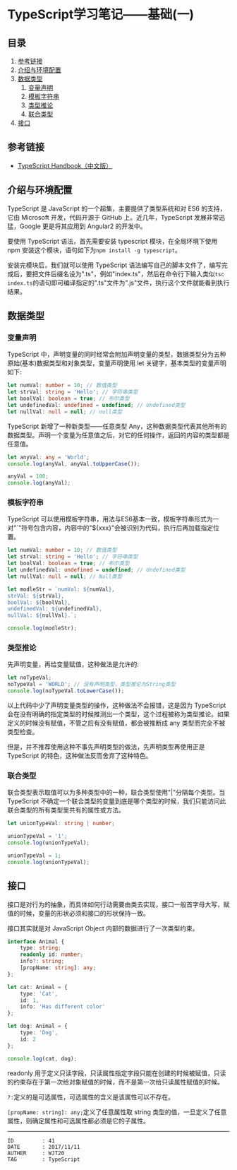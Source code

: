 
# TypeScript学习笔记——基础(一) #

## 目录 ##

1. [参考链接](#href1)
2. [介绍与环境配置](#href2)
3. [数据类型](#href3)
    1. [变量声明](#href3-1)
    2. [模板字符串](#href3-2)
    3. [类型推论](#href3-3)
    4. [联合类型](#href3-4)
4. [接口](#href4)

## <a name="href1">参考链接</a> ##

- [TypeScript Handbook（中文版）](http://wiki.jikexueyuan.com/project/typescript/Basic-Types.html)

## <a name="href2">介绍与环境配置</a> ##

TypeScript 是 JavaScript 的一个超集，主要提供了类型系统和对 ES6 的支持，它由 Microsoft 开发，代码开源于 GitHub 上。近几年，TypeScript 发展非常迅猛，Google 更是将其应用到 Angular2 的开发中。

要使用 TypeScript 语法，首先需要安装 typescript 模块，在全局环境下使用 npm 安装这个模块，语句如下为`npm install -g typescript`。

安装完模块后，我们就可以使用 TypeScript 语法编写自己的脚本文件了，编写完成后，要把文件后缀名设为".ts"，例如"index.ts"，然后在命令行下输入类似`tsc index.ts`的语句即可编译指定的".ts"文件为".js"文件，执行这个文件就能看到执行结果。

## <a name="href3">数据类型</a> ##

### <a name="href3-1">变量声明</a> ###

TypeScript 中，声明变量的同时经常会附加声明变量的类型，数据类型分为五种原始(基本)数据类型和对象类型，变量声明使用 let 关键字，基本类型的变量声明如下:

```ts
let numVal: number = 10; // 数值类型
let strVal: string = 'Hello'; // 字符串类型
let boolVal: boolean = true; // 布尔类型
let undefinedVal: undefined = undefined; // Undefined类型
let nullVal: null = null; // null类型
```

TypeScript 新增了一种新类型——任意类型 Any，这种数据类型代表其他所有的数据类型。声明一个变量为任意值之后，对它的任何操作，返回的内容的类型都是任意值。

```ts
let anyVal: any = 'World';
console.log(anyVal, anyVal.toUpperCase());

anyVal = 100;
console.log(anyVal);
```

### <a name="href3-2">模板字符串</a> ###

TypeScript 可以使用模板字符串，用法与ES6基本一致，模板字符串形式为一对"\`"符号包含内容，内容中的"${xxx}"会被识别为代码，执行后再加载指定位置。

```ts
let numVal: number = 10; // 数值类型
let strVal: string = 'Hello'; // 字符串类型
let boolVal: boolean = true; // 布尔类型
let undefinedVal: undefined = undefined; // Undefined类型
let nullVal: null = null; // Null类型

let modleStr = `numVal: ${numVal},
strVal: ${strVal},
boolVal: ${boolVal},
undefinedVal: ${undefinedVal},
nullVal: ${nullVal}.`;

console.log(modleStr);
```

### <a name="href3-3">类型推论</a> ###

先声明变量，再给变量赋值，这种做法是允许的:

```ts
let noTypeVal;
noTypeVal = 'WORLD'; // 没有声明类型，类型推论为String类型
console.log(noTypeVal.toLowerCase());
```

以上代码中少了声明变量类型的操作，这种做法不会报错，这是因为 TypeScript 会在没有明确的指定类型的时候推测出一个类型，这个过程被称为类型推论。如果定义的时候没有赋值，不管之后有没有赋值，都会被推断成 any 类型而完全不被类型检查。

但是，并不推荐使用这种不事先声明类型的做法，先声明类型再使用正是 TypeScript 的特色，这种做法反而舍弃了这种特色。

### <a name="href3-4">联合类型</a> ###

联合类型表示取值可以为多种类型中的一种，联合类型使用"|"分隔每个类型。当 TypeScript 不确定一个联合类型的变量到底是哪个类型的时候，我们只能访问此联合类型的所有类型里共有的属性或方法。

```ts
let unionTypeVal: string | number;

unionTypeVal = '1';
console.log(unionTypeVal);

unionTypeVal = 1;
console.log(unionTypeVal);
```

## <a name="href4">接口</a> ##

接口是对行为的抽象，而具体如何行动需要由类去实现，接口一般首字母大写，赋值的时候，变量的形状必须和接口的形状保持一致。

接口其实就是对 JavaScript Object 内部的数据进行了一次类型约束。

```ts
interface Animal {
    type: string;
    readonly id: number;
    info?: string;
    [propName: string]: any;
};

let cat: Animal = {
    type: 'Cat',
    id: 1,
    info: 'Has different color'
};

let dog: Animal = {
    type: 'Dog',
    id: 2
};

console.log(cat, dog);
```

readonly 用于定义只读字段，只读属性指定字段只能在创建的时候被赋值，只读的约束存在于第一次给对象赋值的时候，而不是第一次给只读属性赋值的时候。

`?:`定义的是可选属性，可选属性的含义是该属性可以不存在。

`[propName: string]: any;`定义了任意属性取 string 类型的值，一旦定义了任意属性，则确定属性和可选属性都必须是它的子属性。

---

```
ID         : 41
DATE       : 2017/11/11
AUTHER     : WJT20
TAG        : TypeScript
```
